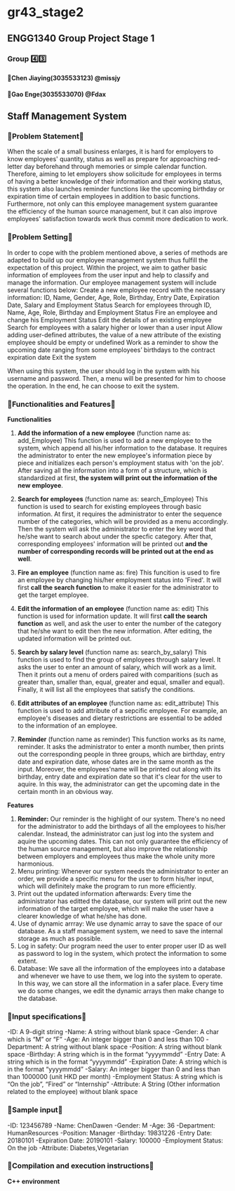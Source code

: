 # gr43_stage2
## **ENGG1340 Group Project Stage 1**


### **Group :four::three:**
#### **:girl:Chen Jiaying(3035533123) @missjy**
#### **:boy:Gao Enge(3035533070) @Fdax**
## 
## **Staff Management System**

### **:thought_balloon:Problem Statement:thought_balloon:**

When the scale of a small business enlarges, it is hard for employers to know employees' quantity, status as well as prepare for approaching red-letter day beforehand through memories or simple calendar function. Therefore, aiming to let employers show solicitude for employees in terms of having a better knowledge of their information and their working status, this system also launches reminder functions like the upcoming birthday or expiration time of certain employees in addition to basic functions. Furthermore, not only can this employee management system guarantee the efficiency of the human source management, but it can also improve employees' satisfaction towards work thus commit more dedication to work.




### **:thought_balloon:Problem Setting:thought_balloon:**

In order to cope with the problem mentioned above, a series of methods are adapted to build up our employee management system thus fulfill the expectation of this project. Within the project, we aim to gather basic information of employees from the user input and help to classify and manage the information. Our employee management system will include several functions below:
Create a new employee record with the necessary information: ID, Name, Gender, Age, Role, Birthday, Entry Date, Expiration Date, Salary and Employment Status 
Search for employees through ID, Name, Age, Role, Birthday and Employment Status
Fire an employee and change his Employment Status
Edit the details of an existing employee
Search for employees with a salary higher or lower than a user input
Allow adding user-defined attributes, the value of a new attribute of the existing employee should be empty or undefined
Work as a reminder to show the upcoming date ranging from some employees’ birthdays to the contract expiration date
Exit the system

When using this system, the user should log in the system with his username and password. Then, a menu will be presented for him to choose the operation. In the end, he can choose to exit the system.


  
### **:thought_balloon:Functionalities and Features:thought_balloon:**
  
  **Functionalities**

  1. **Add the information of a new employee** (function name as: add_Employee)
     This function is used to add a new employee to the system, which append all his/her information to the database. It requires the        administrator to enter the new employee's information piece by piece and initializes each person's employment status with 'on the        job'. After saving all the information into a form of a structure, which is standardized at first, **the system will print out the        information of the new employee**.
     
  2. **Search for employees** (function name as: search_Employee)
     This function is used to search for existing employees through basic information. At first, it requires the administrator to enter      the sequence number of the categories, which will be provided as a menu accordingly. Then the system will ask the administrator to      enter the key word that he/she want to search about under the specfic category. After that, corresponding employees' information        will be printed out **and the number of corresponding records will be printed out at the end as well**.
     
  3. **Fire an employee** (function name as: fire)
     This funcition is used to fire an employee by changing his/her employment status into 'Fired'. It will first **call the search          function** to make it easier for the administrator to get the target employee.
     
  4. **Edit the information of an employee** (function name as: edit)
     This function is used for information update. It will first **call the search function** as well, and ask the user to enter the          number of the category that he/she want to edit then the new information. After editing, the updated information will be printed        out.
  5. **Search by salary level** (function name as: search_by_salary)
     This function is used to find the group of employees through salary level. It asks the user to enter an amount of salary, which          will work as a limit. Then it prints out a menu of orders paired with comparitions (such as greater than, smaller than, equal,          greater and equal, smaller and equal). Finally, it will list all the employees that satisfy the conditions.
  6. **Edit attributes of an employee** (function name as: edit_attribute)
     This function is used to add attribute of a sepcific employee. For example, an employee's diseases and dietary restrictions are          essential to be added to the information of an employee.
  7. **Reminder** (function name as reminder)
     This function works as its name, reminder. It asks the administrator to enter a month number, then prints out the corresponding          people in three groups, which are birthday, entry date and expiration date, whose dates are in the same month as the input.              Moreover, the employees'name will be printed out along with its birthday, entry date and expiration date so that it's clear for the      user to aquire. In this way, the administrator can get the upcoming date in the certain month in an obvious way.
  
  **Features**
  
  1. **Reminder:**
     Our reminder is the highlight of our system. There's no need for the administrator to add the birthdays of all the employees to          his/her calendar. Instead, the administrator can just log into the system and aquire the upcoming dates. This can not only              guarantee the efficiency of the human source management, but also improve the relationship between employers and employees thus          make the whole unity more harmonious.
  2. Menu printing:
     Whenever our system needs the administrator to enter an order, we provide a specific menu for the user to form his/her input, which      will definitely make the program to run more efficiently.
  3. Print out the updated information afterwards:
     Every time the administrator has editted the database, our system will print out the new information of the target employee, which      will make the user have a clearer knowledge of what he/she has done.
  4. Use of dynamic arrray:
     We use dynamic array to save the space of our database. As a staff management system, we need to save the internal storage as much      as possible.
  5. Log in safety:
     Our program need the user to enter proper user ID as well as password to log in the system, which protect the information to some        extent.
  6. Database:
     We save all the information of the employees into a database and whenever we have to use them, we log into the system to operate.        In this way, we can store all the information in a safer place. Every time we do some changes, we edit the dynamic arrays then make      change to the database.


### **:thought_balloon:Input specifications:thought_balloon:**

  -ID: A 9-digit string
  -Name: A string without blank space
  -Gender: A char which is “M” or “F”
  -Age: An integer bigger than 0 and less than 100
  -Department: A string without blank space
  -Position: A string without blank space
  -Birthday: A string which is in the format “yyyymmdd”
  -Entry Date: A string which is in the format “yyyymmdd”
  -Expiration Date: A string which is in the format “yyyymmdd”
  -Salary: An integer bigger than 0 and less than than 1000000 (unit HKD per month)
  -Employment Status: A string which is “On the job”, “Fired” or “Internship”
  -Attribute: A String (Other information related to the employee) without blank space
 
 ### **:thought_balloon:Sample input:thought_balloon:**
 
  -ID: 123456789
  -Name: ChenDawen
  -Gender: M
  -Age: 36
  -Department: HumanResources
  -Position: Manager
  -Birthday: 19831226
  -Entry Date: 20180101
  -Expiration Date: 20190101
  -Salary: 100000
  -Employment Status: On the job
  -Attribute: Diabetes,Vegetarian
 
 
 ### **:thought_balloon:Compilation and execution instructions:thought_balloon:**
   **C++ environment**


